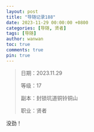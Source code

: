 ```yaml
---
layout: post
title: "导随记录188"
date: 2023-11-29 00:00:00 +0800
categories: [导随, 贤者]
tags: [导随]
author: wanwan
toc: true
comments: true
pin: true
---
```

> 日期：2023.11.29
>
> 等级：17
>
> 副本：封锁坑道铜铃铜山
>
> 职业：贤者

没劲！